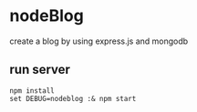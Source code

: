 # nodeBlog
create a blog by using express.js and mongodb

## run server
```
npm install
set DEBUG=nodeblog :& npm start
```
